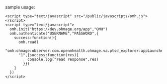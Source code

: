 sample usage:

<script type="text/javascript" src="/public/javascripts/jquery-1.8.1.min.js"></script>
    <script type="text/javascript" src="/public/javascripts/omh.js"></script>
    <script type="text/javascript">
      omh.init("https://dev.ohmage.org/app","OMH")
      omh.authenticate("USERNAME","PASSWORD",{
        success:function(){
          omh.read(
          "omh:ohmage:observer:com.openmhealth.ohmage.va.ptsd_explorer:appLaunched",
          "1",{success:function(res){
              console.log("read response",res)
            }})
        }
      })
    </script>